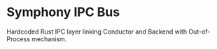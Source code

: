 # Symphony IPC Bus

Hardcoded Rust IPC layer linking Conductor and Backend with Out-of-Process mechanism.